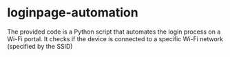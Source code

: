 # loginpage-automation
The provided code is a Python script that automates the login process on a Wi-Fi portal. It checks if the device is connected to a specific Wi-Fi network (specified by the SSID)
